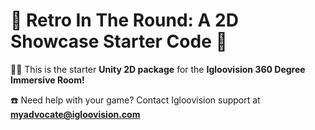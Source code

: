 # 🔭 Retro In The Round: A 2D Showcase Starter Code 👾

👨‍💻 This is the starter **Unity 2D package** for the **Igloovision 360 Degree Immersive Room!**

☎️ Need help with your game? Contact Igloovision support at **[myadvocate@igloovision.com](myadvocate@igloovision.com)**
